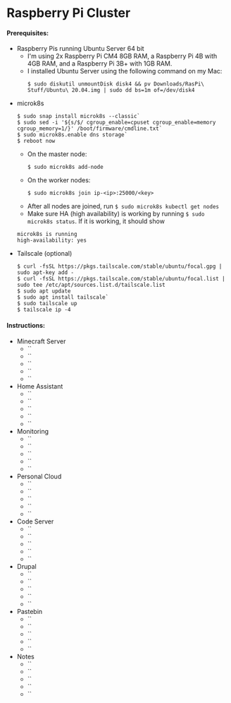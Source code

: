 # Raspberry Pi Cluster
#### Prerequisites:
- Raspberry Pis running Ubuntu Server 64 bit
    - I'm using 2x Raspberry Pi CM4 8GB RAM, a Raspberry Pi 4B with 4GB RAM, and a Raspberry Pi 3B+ with 1GB RAM.
    - I installed Ubuntu Server using the following command on my Mac:
        ``` console
        $ sudo diskutil unmountDisk disk4 && pv Downloads/RasPi\ Stuff/Ubuntu\ 20.04.img | sudo dd bs=1m of=/dev/disk4
        ```
- microk8s
    ```console
    $ sudo snap install microk8s --classic`
    $ sudo sed -i '${s/$/ cgroup_enable=cpuset cgroup_enable=memory cgroup_memory=1/}' /boot/firmware/cmdline.txt`
    $ sudo microk8s.enable dns storage`
    $ reboot now
    ```
    - On the master node:
        ```console
        $ sudo microk8s add-node
        ```
    - On the worker nodes:
        ```console
        $ sudo microk8s join ip-<ip>:25000/<key>
        ```
    - After all nodes are joined, run `$ sudo microk8s kubectl get nodes`
    - Make sure HA (high availability) is working by running `$ sudo microk8s status`. If it is working, it should show 
    ```console
    microk8s is running
    high-availability: yes
    ```
- Tailscale (optional)
    ```console
    $ curl -fsSL https://pkgs.tailscale.com/stable/ubuntu/focal.gpg | sudo apt-key add -
    $ curl -fsSL https://pkgs.tailscale.com/stable/ubuntu/focal.list | sudo tee /etc/apt/sources.list.d/tailscale.list
    $ sudo apt update
    $ sudo apt install tailscale`
    $ sudo tailscale up
    $ tailscale ip -4
    ```
#### Instructions:
- Minecraft Server
	- ``
	- ``
	- ``
	- ``
	- ``
- Home Assistant
	- ``
	- ``
	- ``
	- ``
	- ``
- Monitoring
	- ``
	- ``
	- ``
	- ``
	- ``
- Personal Cloud
	- ``
	- ``
	- ``
	- ``
	- ``
- Code Server
	- ``
	- ``
	- ``
	- ``
	- ``
- Drupal
	- ``
	- ``
    - ``
	- ``
	- ``
- Pastebin
	- ``
	- ``
	- ``
	- ``
	- ``
- Notes
	- ``
    - ``
	- ``
	- ``
	- ``
